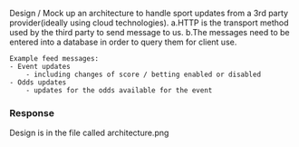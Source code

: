 Design / Mock up an architecture to handle sport updates from a 3rd party provider(ideally using cloud technologies).
    a.HTTP is the transport method used by the third party to send message to us.
    b.The messages need to be entered into a database in order to query them for client use.

    Example feed messages:
    - Event updates
        - including changes of score / betting enabled or disabled
    - Odds updates
        - updates for the odds available for the event


### Response
Design is in the file called architecture.png
